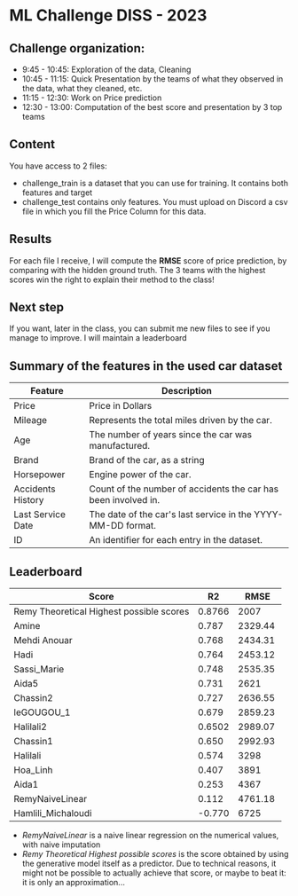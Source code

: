 # ML Challenge DISS - 2023

## Challenge organization:
* 9:45 - 10:45: Exploration of the data, Cleaning
* 10:45 - 11:15: Quick Presentation by the teams of what they observed in the data, what they cleaned, etc.
* 11:15 - 12:30: Work on Price prediction
* 12:30 - 13:00: Computation of the best score and presentation by 3 top teams

## Content
You have access to 2 files: 
* challenge_train is a dataset that you can use for training. It contains both features and target
* challenge_test contains only features. You must upload on Discord a csv file in which you fill the Price Column for this data.

## Results
For each file I receive, I will compute the **RMSE** score of price prediction, by comparing with the hidden ground truth. The 3 teams with the highest scores win the right to explain their method to the class!

## Next step
If you want, later in the class, you can submit me new files to see if you manage to improve. I will maintain a leaderboard

## Summary of the features in the used car dataset

| **Feature**                | **Description**                                                                                     |
|----------------------------|-----------------------------------------------------------------------------------------------------|
| Price                    | Price in Dollars                                                     |
| Mileage                    | Represents the total miles driven by the car.                                                       |
| Age                        | The number of years since the car was manufactured.                                                 |
| Brand                      | Brand of the car, as a string                               |
| Horsepower                 | Engine power of the car.                                                                            |
| Accidents History          | Count of the number of accidents the car has been involved in.                                      |
| Last Service Date          | The date of the car's last service in the YYYY-MM-DD format.                                        |
| ID                         | An  identifier for each entry in the dataset.|


## Leaderboard

| **Score**                | **R2**                 |    **RMSE**     |
|----------------------------|--------------|----------------------------|
| Remy Theoretical Highest possible scores | 0.8766 | 2007 |
|Amine|0.787|2329.44|
|Mehdi Anouar|0.768|2434.31|
|Hadi|0.764|2453.12|
|Sassi_Marie|0.748|2535.35|
|Aida5|0.731|2621|
|Chassin2 |0.727|2636.55|
|leGOUGOU_1|0.679|2859.23|
|Halilali2|0.6502|2989.07|
|Chassin1 |0.650 |2992.93 |
|Halilali|0.574|3298|
|Hoa_Linh |0.407|3891|
|Aida1|0.253|4367|
| RemyNaiveLinear | 0.112 | 4761.18 |
|Hamlili_Michaloudi |-0.770|6725|

* *RemyNaiveLinear* is a naive linear regression on the numerical values, with naive imputation
* *Remy Theoretical Highest possible scores* is the score obtained by using the generative model itself as a predictor. Due to technical reasons, it might not be possible to actually achieve that score, or maybe to beat it: it is only an approximation...


